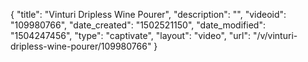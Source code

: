 {
    "title": "Vinturi Dripless Wine Pourer",
    "description": "",
    "videoid": "109980766",
    "date_created": "1502521150",
    "date_modified": "1504247456",
    "type": "captivate",
    "layout": "video",
    "url": "\/v\/vinturi-dripless-wine-pourer\/109980766"
}